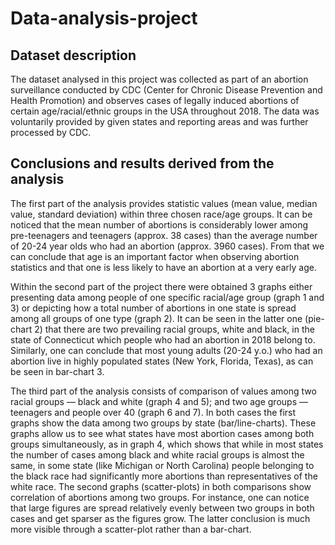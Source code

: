 # Data-analysis-project

## Dataset description
 
The dataset analysed in this project was collected as part of an abortion surveillance conducted by CDC (Center for Chronic Disease Prevention and Health Promotion) and observes cases of legally induced abortions of certain age/racial/ethnic groups in the USA throughout 2018. The data was voluntarily provided by given states and reporting areas and was further processed by CDC.


## Conclusions and results derived from the analysis
 
The first part of the analysis provides statistic values (mean value, median value, standard deviation) within three chosen race/age groups. It can be noticed that the mean number of abortions is considerably lower among pre-teenagers and teenagers (approx. 38 cases) than the average number of 20-24 year olds who had an abortion (approx. 3960 cases). From that we can conclude that age is an important factor when observing abortion statistics and that one is less likely to have an abortion at a very early age.
 
Within the second part of the project there were obtained 3 graphs either presenting data among people of one specific racial/age group (graph 1 and 3) or depicting how a total number of  abortions in one state is spread among all groups of one type (graph 2). It can be seen in the latter one (pie-chart 2) that there are two prevailing racial groups, white and black, in the state of Connecticut which people who had an abortion in 2018 belong to. Similarly, one can conclude that most young adults (20-24 y.o.) who had an abortion live in highly populated states (New York, Florida, Texas), as can be seen in bar-chart 3. 
 
The third part of the analysis consists of comparison of values among two racial groups — black and white (graph 4 and 5); and two age groups — teenagers and people over 40 (graph 6 and 7). In both cases the first graphs show the data among two groups by state (bar/line-charts). These graphs allow us to see what states have most abortion cases among both groups simultaneously, as in graph 4, which shows that while in most states the number of cases among black and white racial groups is almost the same, in some state (like Michigan or North Carolina) people belonging to the black race had significantly more abortions than representatives of the white race. The second graphs (scatter-plots) in both comparisons show correlation of abortions among two groups. For instance, one can notice that large figures are spread relatively evenly between two groups in both cases and get sparser as the figures grow. The latter conclusion is much more visible through a scatter-plot rather than a bar-chart.
